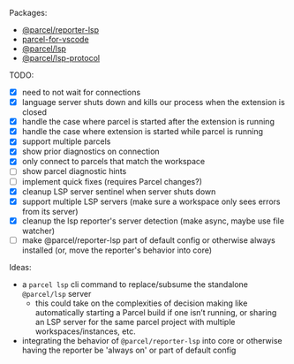 Packages:

- [@parcel/reporter-lsp](./packages/reporters/lsp-reporter/)
- [parcel-for-vscode](./packages/utils/parcelforvscode/)
- [@parcel/lsp](./packages/utils/parcel-lsp/)
- [@parcel/lsp-protocol](./packages/utils/parcel-lsp-protocol)

TODO:

- [x] need to not wait for connections
- [x] language server shuts down and kills our process when the extension is closed
- [x] handle the case where parcel is started after the extension is running
- [x] handle the case where extension is started while parcel is running
- [x] support multiple parcels
- [x] show prior diagnostics on connection
- [x] only connect to parcels that match the workspace
- [ ] show parcel diagnostic hints
- [ ] implement quick fixes (requires Parcel changes?)
- [x] cleanup LSP server sentinel when server shuts down
- [x] support multiple LSP servers (make sure a workspace only sees errors from its server)
- [x] cleanup the lsp reporter's server detection (make async, maybe use file watcher)
- [ ] make @parcel/reporter-lsp part of default config or otherwise always installed
      (or, move the reporter's behavior into core)

Ideas:

- a `parcel lsp` cli command to replace/subsume the standalone `@parcel/lsp` server
  - this could take on the complexities of decision making like automatically
    starting a Parcel build if one isn’t running, or sharing an LSP server
    for the same parcel project with multiple workspaces/instances, etc.
- integrating the behavior of `@parcel/reporter-lsp` into core
  or otherwise having the reporter be 'always on' or part of default config
